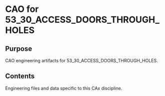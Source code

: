 # CAO for 53_30_ACCESS_DOORS_THROUGH_HOLES

## Purpose
CAO engineering artifacts for 53_30_ACCESS_DOORS_THROUGH_HOLES.

## Contents
Engineering files and data specific to this CAx discipline.

